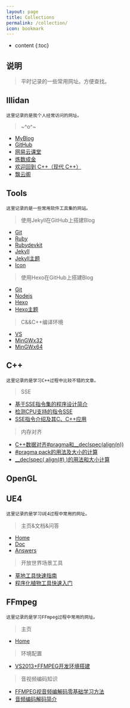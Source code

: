 ```yaml
---
layout: page
title: Collections
permalink: /collection/
icon: bookmark
---
```


* content
{:toc}

## 说明

> 平时记录的一些常用网址。方便查找。

## Illidan

	这里记录的是我个人经常访问的网址。

> ~^o^~
* [MyBlog](http://blog.illidan.org/)
* [GitHub](https://github.com/)
* [网易云课堂](http://study.163.com/)
* [炼数成金](http://www.dataguru.cn/)
* [欢迎回到 C++（现代 C++）](https://msdn.microsoft.com/zh-cn/library/hh279654.aspx)
* [飘云阁](http://www.chinapyg.com/)

## Tools

	这里记录的是一些常用软件工具集的网站。

> 使用Jekyll在GitHub上搭建Blog
* [Git](https://git-scm.com/)
* [Ruby](http://rubyinstaller.org/downloads/)
* [Rubydevkit](http://rubyinstaller.org/downloads/)
* [Jekyll](http://jekyllrb.com/)
* [Jekyll主题](https://github.com/Gaohaoyang/gaohaoyang.github.io)
* [Icon](http://ico.58pic.com/pack/1467.html)

> 使用Hexo在GitHub上搭建Blog
* [Git](https://git-scm.com/)
* [Nodejs](https://nodejs.org/en/)
* [Hexo](https://hexo.io/)
* [Hexo主题](https://github.com/iissnan/hexo-theme-next)

> C&&C++编译环境
* [VS](https://www.visualstudio.com/downloads/)
* [MinGWx32](http://www.mingw.org/)
* [MinGWx64](http://mingw-w64.org/doku.php/start)



## C++

	这里记录的是学习C++过程中比较不错的文章。



> SSE
* [基于SSE指令集的程序设计简介](http://blog.csdn.net/delphihero/article/details/1270104)
* [检测CPU支持的指令SSE](http://blog.csdn.net/delphihero/article/details/411309)
* [SSE指令介绍及其C、C++应用](http://blog.csdn.net/delphihero/article/details/1270069)

> 内存对齐
* [C++数据对齐#pragma和__declspec(align(n))](http://blog.csdn.net/bytxl/article/details/49330023)
* [#pragma pack的用法及大小的计算](http://www.cppblog.com/deercoder/archive/2011/03/13/141717.html)
* [__declspec( align(#) )的用法和大小计算](http://www.cppblog.com/deercoder/archive/2011/03/13/141747.html)


## OpenGL


## UE4

	这里记录的是学习UE4过程中常用的网址。

> 主页&文档&问答
* [Home](https://www.unrealengine.com/)
* [Doc](https://docs.unrealengine.com/latest/INT/)
* [Answers](https://answers.unrealengine.com/)

> 开放世界场景工具
* [草地工具快速指南](https://docs-origin.unrealengine.com/latest/CHN/Engine/OpenWorldTools/Grass/QuickStart/index.html)
* [程序化植物工具快速入门](https://docs-origin.unrealengine.com/latest/CHN/Engine/OpenWorldTools/ProceduralFoliage/QuickStart/index.html)

## FFmpeg

	这里记录的是学习FFmpeg过程中常用的网址。

> 主页
* [Home](https://ffmpeg.org/)

> 环境配置
* [VS2013+FFMPEG开发环境搭建](http://blog.csdn.net/spaceyqy/article/details/43115391)

> 音视频编码知识
* [FFMPEG视音频编解码零基础学习方法](http://blog.csdn.net/leixiaohua1020/article/details/15811977)
* [音频编码解码简介](http://blog.sina.com.cn/s/blog_68fea30801017gdu.html)
